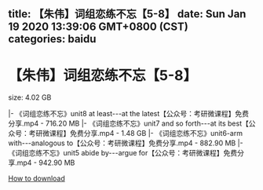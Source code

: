 
title: 【朱伟】词组恋练不忘【5-8】
date: Sun Jan 19 2020 13:39:06 GMT+0800 (CST)    
categories: baidu
---

# 【朱伟】词组恋练不忘【5-8】
size: 4.02 GB
 
 
|- 《词组恋练不忘》unit8 at least---at the latest【公众号：考研微课程】免费分享.mp4 - 716.20 MB
|- 《词组恋练不忘》unit7 and so forth---at its best【公众号：考研微课程】免费分享.mp4 - 1.48 GB
|- 《词组恋练不忘》unit6-arm with---analogous to【公众号：考研微课程】免费分享.mp4 - 882.90 MB
|- 《词组恋练不忘》unit5 abide by---argue for【公众号：考研微课程】免费分享.mp4 - 942.90 MB

[How to download](https://bpcam.bemobtrk.com/go/2ceec3aa-1ca2-46d6-b9ff-aaa5c184517c?jno=229)